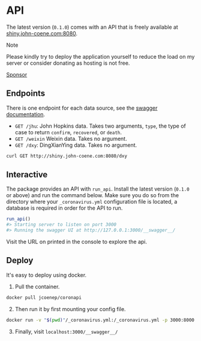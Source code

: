 # API

The latest version (`0.1.0`) comes with an API that is freely available at [shiny.john-coene.com:8080](http://shiny.john-coene.com:8080/__swagger__/).

> [!NOTE]
> Please kindly try to deploy the application yourself to reduce the load on my server or consider donating as hosting is not free.
> 
> <a class="github-button" href="https://github.com/sponsors/JohnCoene" data-icon="octicon-heart" aria-label="Sponsor @JohnCoene on GitHub">Sponsor</a>

## Endpoints

There is one endpoint for each data source, see the [swagger documentation](http://shiny.john-coene.com:8080/__swagger__/).

- `GET /jhu`: John Hopkins data. Takes two arguments, `type`, the type of case to return `confirm`, `recovered`, or `death`.
- `GET /weixin` Weixin data. Takes no argument.
- `GET /dxy`: DingXianYing data. Takes no argument.

<script async defer src="https://buttons.github.io/buttons.js"></script>

```bash
curl GET http://shiny.john-coene.com:8080/dxy
```

## Interactive

The package provides an API with `run_api`. Install the latest version (`0.1.0` or above) and run the command below. Make sure you do so from the directory where your `_coronavirus.yml` configuration file is located, a database is required in order for the API to run.

```r
run_api()                                                                              
#> Starting server to listen on port 3000
#> Running the swagger UI at http://127.0.0.1:3000/__swagger__/
```

Visit the URL on printed in the console to explore the api.

## Deploy

It's easy to deploy using docker.

1) Pull the container.

```bash
docker pull jcoenep/coronapi
```

2) Then run it by first mounting your config file.

```bash
docker run -v "$(pwd)"/_coronavirus.yml:/_coronavirus.yml -p 3000:8000 jcoenep/coronapi
```

3) Finally, visit `localhost:3000/__swagger__/`

